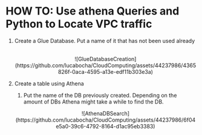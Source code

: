 <h1>HOW TO: Use athena Queries and Python to Locate VPC traffic</h1>  

<ol>
<li>Create a Glue Database. Put a name of it that has not been used already</li>
<br/>
<p align="center">
![GlueDatabaseCreation](https://github.com/lucabocha/CloudComputing/assets/44237986/4365826f-0aca-4595-a13e-edf11b303e3a)
</p>

<li>Create a table using Athena</li>
  <ol>
    <li>Put the name of the DB previously created. Depending on the amount of DBs Athena might take a while to find the DB.</li>
  </ol>
<p align="center">
![AthenaDBSearch](https://github.com/lucabocha/CloudComputing/assets/44237986/6f04e5a0-39c6-4792-8164-d1ac95eb3383)
</p>

</ol>


